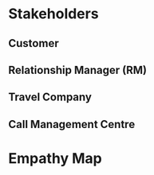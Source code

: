 #  Stakeholders

##  Customer

##  Relationship Manager (RM)

##  Travel Company

##  Call Management Centre 


#  Empathy Map

